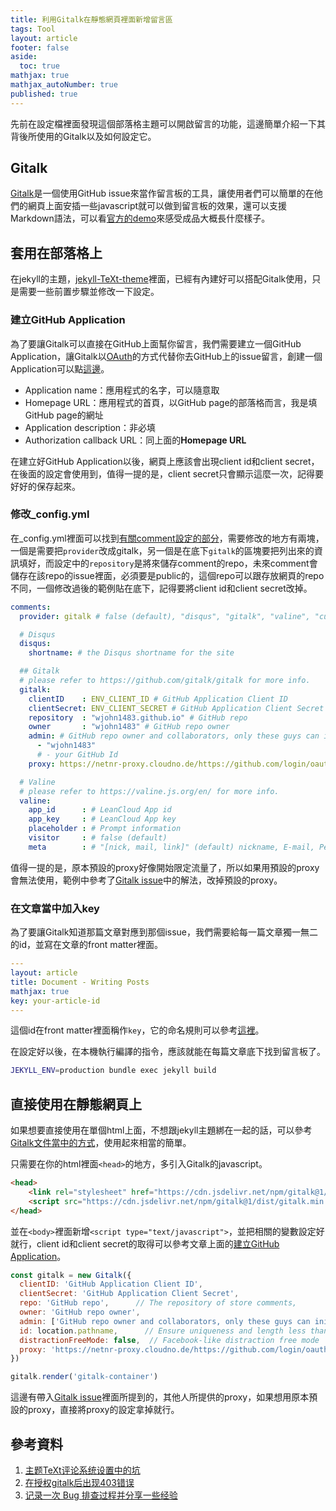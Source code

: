 ```yaml
---
title: 利用Gitalk在靜態網頁裡面新增留言區
tags: Tool
layout: article
footer: false
aside:
  toc: true
mathjax: true
mathjax_autoNumber: true
published: true
---
```


先前在設定檔裡面發現這個部落格主題可以開啟留言的功能，這邊簡單介紹一下其背後所使用的Gitalk以及如何設定它。

<!--more-->

## Gitalk

[Gitalk](https://github.com/gitalk/gitalk)是一個使用GitHub issue來當作留言板的工具，讓使用者們可以簡單的在他們的網頁上面安插一些javascript就可以做到留言板的效果，還可以支援Markdown語法，可以看[官方的demo](https://gitalk.github.io/)來感受成品大概長什麼樣子。

## 套用在部落格上

在jekyll的主題，[jekyll-TeXt-theme](https://github.com/kitian616/jekyll-TeXt-theme)裡面，已經有內建好可以搭配Gitalk使用，只是需要一些前置步驟並修改一下設定。

### 建立GitHub Application

為了要讓Gitalk可以直接在GitHub上面幫你留言，我們需要建立一個GitHub Application，讓Gitalk以[OAuth](https://wjohn1483.github.io/2021/01/26/security-introduction/#oauth)的方式代替你去GitHub上的issue留言，創建一個Application可以點[這邊](https://github.com/settings/applications/new)。

* Application name：應用程式的名字，可以隨意取
* Homepage URL：應用程式的首頁，以GitHub page的部落格而言，我是填GitHub page的網址
* Application description：非必填
* Authorization callback URL：同上面的**Homepage URL**

在建立好GitHub Application以後，網頁上應該會出現client id和client secret，在後面的設定會使用到，值得一提的是，client secret只會顯示這麼一次，記得要好好的保存起來。

### 修改_config.yml

在_config.yml裡面可以找到[有關comment設定的部分](https://github.com/kitian616/jekyll-TeXt-theme/blob/master/_config.yml#L118-L144)，需要修改的地方有兩塊，一個是需要把`provider`改成gitalk，另一個是在底下`gitalk`的區塊要把列出來的資訊填好，而設定中的`repository`是將來儲存comment的repo，未來comment會儲存在該repo的issue裡面，必須要是public的，這個repo可以跟存放網頁的repo不同，一個修改過後的範例貼在底下，記得要將client id和client secret改掉。

```yaml
comments:
  provider: gitalk # false (default), "disqus", "gitalk", "valine", "custom"

  # Disqus
  disqus:
    shortname: # the Disqus shortname for the site

  ## Gitalk
  # please refer to https://github.com/gitalk/gitalk for more info.
  gitalk:
    clientID    : ENV_CLIENT_ID # GitHub Application Client ID
    clientSecret: ENV_CLIENT_SECRET # GitHub Application Client Secret
    repository  : "wjohn1483.github.io" # GitHub repo
    owner       : "wjohn1483" # GitHub repo owner
    admin: # GitHub repo owner and collaborators, only these guys can initialize GitHub issues, IT IS A LIST.
      - "wjohn1483"
      # - your GitHub Id
    proxy: https://netnr-proxy.cloudno.de/https://github.com/login/oauth/access_token

  # Valine
  # please refer to https://valine.js.org/en/ for more info.
  valine:
    app_id      : # LeanCloud App id
    app_key     : # LeanCloud App key
    placeholder : # Prompt information
    visitor     : # false (default)
    meta        : # "[nick, mail, link]" (default) nickname, E-mail, Personal-site
```

值得一提的是，原本預設的proxy好像開始限定流量了，所以如果用預設的proxy會無法使用，範例中參考了[Gitalk issue](https://github.com/gitalk/gitalk/issues/429)中的解法，改掉預設的proxy。

### 在文章當中加入key

為了要讓Gitalk知道那篇文章對應到那個issue，我們需要給每一篇文章獨一無二的id，並寫在文章的front matter裡面。

```yaml
---
layout: article
title: Document - Writing Posts
mathjax: true
key: your-article-id
---
```

這個id在front matter裡面稱作`key`，它的命名規則可以參考[這裡](https://tianqi.name/jekyll-TeXt-theme/docs/en/layouts#page-layout)。

在設定好以後，在本機執行編譯的指令，應該就能在每篇文章底下找到留言板了。

```bash
JEKYLL_ENV=production bundle exec jekyll build
```

## 直接使用在靜態網頁上

如果想要直接使用在單個html上面，不想跟jekyll主題綁在一起的話，可以參考[Gitalk文件當中的方式](https://github.com/gitalk/gitalk#install)，使用起來相當的簡單。

只需要在你的html裡面`<head>`的地方，多引入Gitalk的javascript。

```html
<head>
    <link rel="stylesheet" href="https://cdn.jsdelivr.net/npm/gitalk@1/dist/gitalk.css">
    <script src="https://cdn.jsdelivr.net/npm/gitalk@1/dist/gitalk.min.js"></script>
</head>
```

並在`<body>`裡面新增`<script type="text/javascript">`，並把相關的變數設定好就行，client id和client secret的取得可以參考文章上面的[建立GitHub Application](#建立github-application)。

```javascript
const gitalk = new Gitalk({
  clientID: 'GitHub Application Client ID',
  clientSecret: 'GitHub Application Client Secret',
  repo: 'GitHub repo',      // The repository of store comments,
  owner: 'GitHub repo owner',
  admin: ['GitHub repo owner and collaborators, only these guys can initialize github issues'],
  id: location.pathname,      // Ensure uniqueness and length less than 50
  distractionFreeMode: false,  // Facebook-like distraction free mode
  proxy: 'https://netnr-proxy.cloudno.de/https://github.com/login/oauth/access_token'
})

gitalk.render('gitalk-container')
```

這邊有帶入[Gitalk issue](https://github.com/gitalk/gitalk/issues/429)裡面所提到的，其他人所提供的proxy，如果想用原本預設的proxy，直接將proxy的設定拿掉就行。

## 參考資料

1. [主题TeXt评论系统设置中的坑](https://xsaxy.gitee.io/blog/post/2019/12/10/%E4%B8%BB%E9%A2%98TeXt%E8%AF%84%E8%AE%BA%E7%B3%BB%E7%BB%9F%E8%AE%BE%E7%BD%AE%E4%B8%AD%E7%9A%84%E5%9D%91.html)
2. [在授权gitalk后出现403错误](https://github.com/gitalk/gitalk/issues/429)
3. [记录一次 Bug 排查过程并分享一些经验](https://mp.weixin.qq.com/s/Lwl9rf95EqlTYLfconjflQ)
